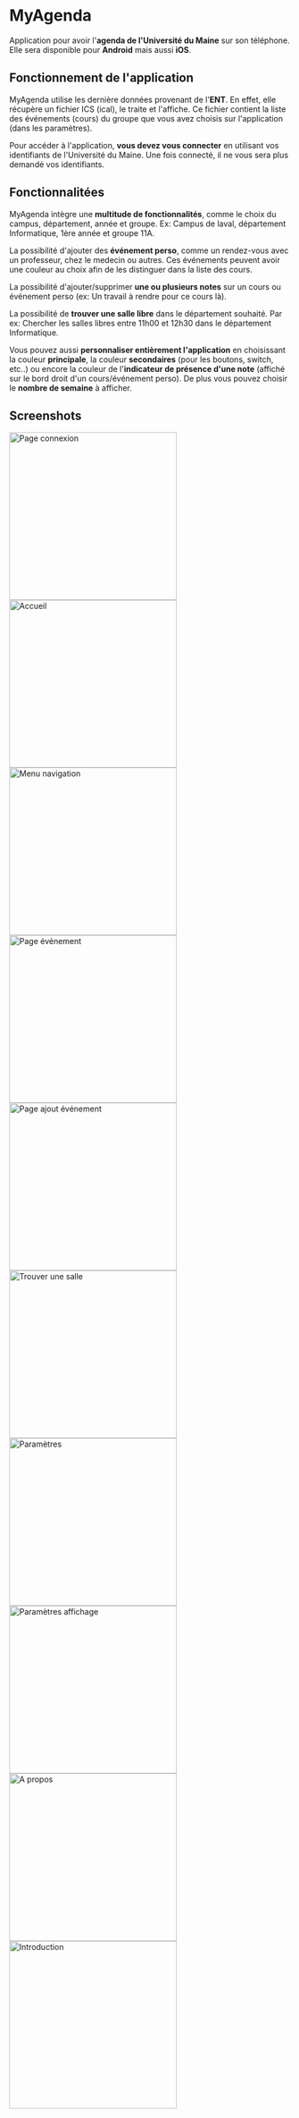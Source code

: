 # MyAgenda

Application pour avoir l'**agenda de l'Université du Maine** sur son téléphone.
Elle sera disponible pour **Android** mais aussi **iOS**.

## Fonctionnement de l'application

MyAgenda utilise les dernière données provenant de l'**ENT**. En effet, elle récupère un fichier ICS (ical), le traite et l'affiche.
Ce fichier contient la liste des événements (cours) du groupe que vous avez choisis sur l'application (dans les paramètres).

Pour accéder à l'application, **vous devez vous connecter** en utilisant vos identifiants de l'Université du Maine. Une fois connecté, il ne vous sera plus demandé vos identifiants.

## Fonctionnalitées

MyAgenda intègre une **multitude de fonctionnalités**, comme le choix du campus, département, année et groupe.
Ex: Campus de laval, département Informatique, 1ère année et groupe 11A.

La possibilité d'ajouter des **événement perso**, comme un rendez-vous avec un professeur, chez le medecin ou autres. Ces événements peuvent avoir une couleur au choix afin de les distinguer dans la liste des cours.

La possibilité d'ajouter/supprimer **une ou plusieurs notes** sur un cours ou événement perso (ex: Un travail à rendre pour ce cours là).

La possibilité de **trouver une salle libre** dans le département souhaité.
Par ex: Chercher les salles libres entre 11h00 et 12h30 dans le département Informatique.

Vous pouvez aussi **personnaliser entièrement l'application** en choisissant la couleur **principale**, la couleur **secondaires** (pour les boutons, switch, etc..) ou encore la couleur de l'**indicateur de présence d'une note** (affiché sur le bord droit d'un cours/événement perso). De plus vous pouvez choisir le **nombre de semaine** à afficher.

## Screenshots

<img title="Page connexion" src="<https://raw.githubusercontent.com/Pyozer/MyAgenda_Flutter/master/demo/login.png>" width="300" />

<img title="Accueil" src="https://raw.githubusercontent.com/Pyozer/MyAgenda_Flutter/master/demo/home.png" width="300" />
<img title="Menu navigation" src="https://raw.githubusercontent.com/Pyozer/MyAgenda_Flutter/master/demo/drawer.png" width="300" />
<img title="Page événement" src="https://raw.githubusercontent.com/Pyozer/MyAgenda_Flutter/master/demo/event.png" width="300" />
<img title="Page ajout événement" src="https://raw.githubusercontent.com/Pyozer/MyAgenda_Flutter/master/demo/add_event.png" width="300" />
<img title="Trouver une salle" src="https://raw.githubusercontent.com/Pyozer/MyAgenda_Flutter/master/demo/findroom.png" width="300" />
<img title="Paramètres" src="https://raw.githubusercontent.com/Pyozer/MyAgenda_Flutter/master/demo/settings.png" width="300" />
<img title="Paramètres affichage" src="https://raw.githubusercontent.com/Pyozer/MyAgenda_Flutter/master/demo/settings_display.png" width="300" />
<img title="A propos" src="https://raw.githubusercontent.com/Pyozer/MyAgenda_Flutter/master/demo/about.png" width="300" />
<img title="Introduction" src="https://raw.githubusercontent.com/Pyozer/MyAgenda_Flutter/master/demo/intro.png" width="300" />
